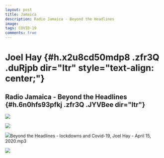 ```yaml
---
layout: post
title: Jamaica 
description: Radio Jamaica - Beyond the Headlines
image: 
tags: COVID-19
comments: true
---
```


Joel Hay {#h.x2u8cd50mdp8 .zfr3Q .duRjpb dir="ltr" style="text-align: center;"}
========

Radio Jamaica - Beyond the Headlines {#h.6n0hfs93pfkj .zfr3Q .JYVBee dir="ltr"}
------------------------------------

[![](https://lh3.googleusercontent.com/dVaktoTkiG-t_63qDEuY_6bt6I5M_Er2tesORF_L_FhLr_GWf-wV3lF36OZXx3PjOqa9Ml29rTHFUEEjFqQ0QSm0_W4hmk_HDz0AGzpbfwVLgifqU01i=w1280)](https://www.google.com/url?q=https%3A%2F%2Fredcap.med.usc.edu%2Fsurveys%2F%3Fs%3DJ7KEL4YTKT&sa=D&sntz=1&usg=AFQjCNGgmJPVlIxKzdq9Pd16K5HC0kstRQ)

![](https://lh5.googleusercontent.com/In62nCqRq1PO7fzdjUq6JppOHPv8XiGBsjv5VLKFf8zQmwsdBr7OoNeVpTvhgNSosWHClR2uxHS-Uqi7l3VOjboD9OiwmKBFDEiKeJkMnlnYiir2ToYj=w1280)

![](https://www.google.com/images/icons/product/drive-32.png)Beyond the
Headlines - lockdowns and Covid-19, Joel Hay - April 15, 2020.mp3

![](https://lh4.googleusercontent.com/o0CUg4dmeRmHbfOtG9iDRYAo8PmwySobOSv76HJaL44oKiKbOEqImKRQ_sg7DT7ZA0UPTVIlN4-f4xz1SKsHOCm3gop1jC8uNfeSaR78M8Xi-o4yO7U6=w1280)
